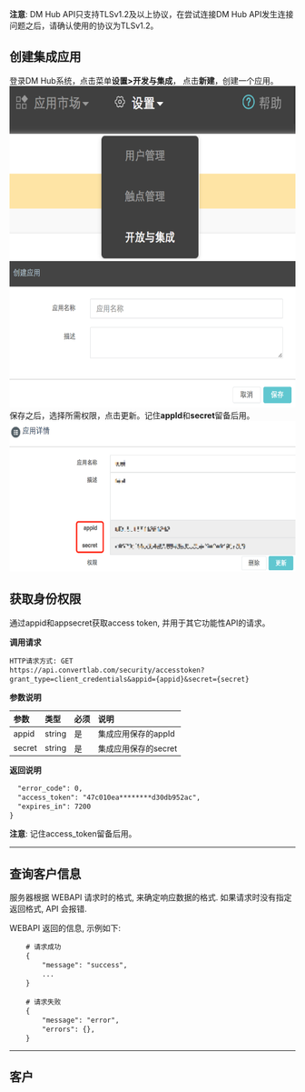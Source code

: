 **注意**: DM Hub API只支持TLSv1.2及以上协议，在尝试连接DM Hub API发生连接问题之后，请确认使用的协议为TLSv1.2。

## 创建集成应用
登录DM Hub系统，点击菜单**设置>开发与集成**， 点击**新建**，创建一个应用。
<img src="../resources/create1.png" width="600" height="305"/>
<img src="../resources/create2.png" width="600" height="258"/>
保存之后，选择所需权限，点击更新。记住**appId**和**secret**留备后用。
<img src="../resources/create3.png" width="600" height="265"/>

## 获取身份权限
通过appid和appsecret获取access token, 并用于其它功能性API的请求。

**调用请求**
```
HTTP请求方式: GET
https://api.convertlab.com/security/accesstoken?grant_type=client_credentials&appid={appid}&secret={secret}
```  
**参数说明**

|参数|类型|必须|说明|
|:---|:---|:---|:---|  
|appid|string|是|集成应用保存的appId|  
|secret|string|是|集成应用保存的secret|  
**返回说明**
```{
  "error_code": 0,
  "access_token": "47c010ea********d30db952ac",
  "expires_in": 7200
}
```
**注意**: 记住access_token留备后用。
- - -

## 查询客户信息

服务器根据 WEBAPI 请求时的格式, 来确定响应数据的格式. 如果请求时没有指定返回格式, API 会报错. 

WEBAPI 返回的信息, 示例如下: 
```
    # 请求成功
    {
        "message": "success",
        ...
    }

    # 请求失败
    {
        "message": "error",
        "errors": {},
    }
```
- - -

## 客户